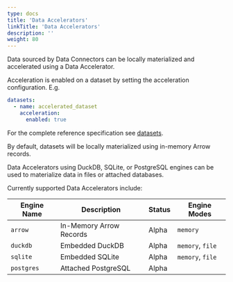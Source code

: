 ```yaml
---
type: docs
title: 'Data Accelerators'
linkTitle: 'Data Accelerators'
description: ''
weight: 80
---
```


Data sourced by Data Connectors can be locally materialized and accelerated using a Data Accelerator.

Acceleration is enabled on a dataset by setting the acceleration configuration. E.g.

```yaml
datasets:
  - name: accelerated_dataset
    acceleration:
      enabled: true
```

For the complete reference specification see [datasets](/reference/spicepods/datasets).

By default, datasets will be locally materialized using in-memory Arrow records.

Data Accelerators using DuckDB, SQLite, or PostgreSQL engines can be used to materialize data in files or attached databases.

Currently supported Data Accelerators include:

| Engine Name | Description             | Status | Engine Modes     |
| ----------- | ----------------------- | ------ | ---------------- |
| `arrow`     | In-Memory Arrow Records | Alpha  | `memory`         |
| `duckdb`    | Embedded DuckDB         | Alpha  | `memory`, `file` |
| `sqlite`    | Embedded SQLite         | Alpha  | `memory`, `file` |
| `postgres`  | Attached PostgreSQL     | Alpha  |                  |
